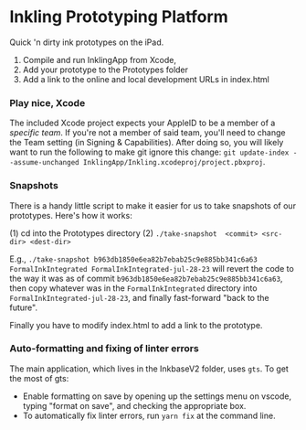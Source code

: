 # Inkling Prototyping Platform

Quick 'n dirty ink prototypes on the iPad.
1. Compile and run InklingApp from Xcode,
2. Add your prototype to the Prototypes folder
3. Add a link to the online and local development URLs in index.html

### Play nice, Xcode
The included Xcode project expects your AppleID to be a member of a _specific team_. If you're not a member of said team, you'll need to change the Team setting (in Signing & Capabilities). After doing so, you will likely want to run the following to make git ignore this change: `git update-index --assume-unchanged InklingApp/Inkling.xcodeproj/project.pbxproj`.


### Snapshots
There is a handy little script to make it easier for us to take snapshots of our prototypes. Here's how it works:

(1) cd into the Prototypes directory
(2) `./take-snapshot  <commit> <src-dir> <dest-dir>`

E.g., `./take-snapshot b963db1850e6ea82b7ebab25c9e885bb341c6a63 FormalInkIntegrated FormalInkIntegrated-jul-28-23` will revert the code to the way it was as of commit `b963db1850e6ea82b7ebab25c9e885bb341c6a63`, then copy whatever was in the `FormalInkIntegrated` directory into `FormalInkIntegrated-jul-28-23`, and finally fast-forward "back to the future".

Finally you have to modify index.html to add a link to the prototype.


### Auto-formatting and fixing of linter errors

The main application, which lives in the InkbaseV2 folder, uses `gts`. To get the most of gts:

* Enable formatting on save by opening up the settings menu on vscode, typing "format on save", and checking the appropriate box.
* To automatically fix linter errors, run `yarn fix` at the command line.
